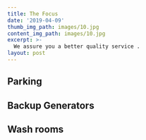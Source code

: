 ```yaml
---
title: The Focus
date: '2019-04-09'
thumb_img_path: images/10.jpg
content_img_path: images/10.jpg
excerpt: >-
  We assure you a better quality service .
layout: post
---
```

  
## Parking


## Backup Generators


## Wash rooms
 
